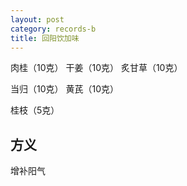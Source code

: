 ```yaml
---
layout: post
category: records-b
title: 回阳饮加味
---
```


肉桂（10克） 干姜（10克） 炙甘草（10克） 

当归（10克） 黄芪（10克）

桂枝（5克） 

## 方义 ##

增补阳气